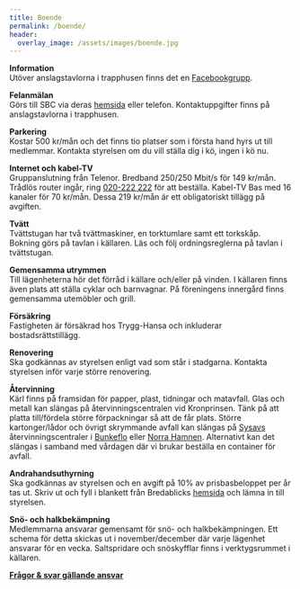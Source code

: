 ```yaml
---
title: Boende
permalink: /boende/
header:
  overlay_image: /assets/images/boende.jpg
---
```


**Information**  
Utöver anslagstavlorna i trapphusen finns det en 
<a href="https://www.facebook.com/groups/1811086178908466/" target="_blank" rel="noopener noreferrer">Facebookgrupp</a>.

**Felanmälan**  
Görs till SBC via deras <a href="http://www.sbc.se/kontakt/felanmalan/" target="_blank" rel="noopener noreferrer">hemsida</a> eller telefon. 
Kontaktuppgifter finns på anslagstavlorna i trapphusen.

**Parkering**  
Kostar 500 kr/mån och det finns tio platser som i första hand hyrs ut till medlemmar. 
Kontakta styrelsen om du vill ställa dig i kö, ingen i kö nu.

**Internet och kabel-TV**  
Gruppanslutning från Telenor. Bredband 250/250 Mbit/s för 149 kr/mån. 
Trådlös router ingår, ring <a href="tel:020222222">020-222 222</a> för att beställa. 
Kabel-TV Bas med 16 kanaler för 70 kr/mån. Dessa 219 kr/mån är ett obligatoriskt tillägg på avgiften. 

**Tvätt**  
Tvättstugan har två tvättmaskiner, en torktumlare samt ett torkskåp. 
Bokning görs på tavlan i källaren. Läs och följ ordningsreglerna på tavlan i tvättstugan.

**Gemensamma utrymmen**  
Till lägenheterna hör det förråd i källare och/eller på vinden. 
I källaren finns även plats att ställa cyklar och barnvagnar. 
På föreningens innergård finns gemensamma utemöbler och grill.

**Försäkring**  
Fastigheten är försäkrad hos Trygg-Hansa och inkluderar bostadsrättstillägg.

**Renovering**  
Ska godkännas av styrelsen enligt vad som står i stadgarna. Kontakta styrelsen inför varje större renovering.

**Återvinning**  
Kärl finns på framsidan för papper, plast, tidningar och matavfall. 
Glas och metall kan slängas på återvinningscentralen vid Kronprinsen. 
Tänk på att platta till/fördela större förpackningar så att de får plats. 
Större kartonger/lådor och övrigt skrymmande avfall kan slängas på 
<a href="https://www.sysav.se" target="_blank" rel="noopener noreferrer">Sysavs</a> återvinningscentraler i 
<a href="https://www.sysav.se/Privat/Atervinningscentraler/Bunkeflo/" target="_blank" rel="noopener noreferrer">Bunkeflo</a> 
eller <a href="https://www.sysav.se/Privat/Atervinningscentraler/malmo-norra-hamnen/" target="_blank" rel="noopener noreferrer">
Norra Hamnen</a>. Alternativt kan det slängas i samband med vårdagen där vi brukar beställa en container för avfall.

**Andrahandsuthyrning**  
Ska godkännas av styrelsen och en avgift på 10% av prisbasbeloppet per år tas ut. 
Skriv ut och fyll i blankett från Bredablicks 
<a href="https://bredablickforvaltning.se/wp-content/uploads/2018/02/Ansökan-om-uthyrning-i-andra-hand.pdf" target="_blank" rel="noopener noreferrer">hemsida</a>
 och lämna in till styrelsen.

**Snö- och halkbekämpning**  
Medlemmarna ansvarar gemensamt för snö- och halkbekämpningen. 
Ett schema för detta skickas ut i november/december där varje lägenhet ansvarar för en vecka. 
Saltspridare och snöskyfflar finns i verktygsrummet i källaren.

<a href="https://docs.google.com/document/d/18Sc8X8qqU4yCLwH8O1g2cb1DlrkIezoA-Falv5ODL2E" target="_blank" rel="noopener noreferrer">**Frågor & svar gällande ansvar**</a>

